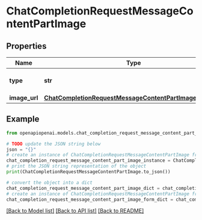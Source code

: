 # ChatCompletionRequestMessageContentPartImage


## Properties

Name | Type | Description | Notes
------------ | ------------- | ------------- | -------------
**type** | **str** | The type of the content part. | 
**image_url** | [**ChatCompletionRequestMessageContentPartImageImageUrl**](ChatCompletionRequestMessageContentPartImageImageUrl.md) |  | 

## Example

```python
from openapiopenai.models.chat_completion_request_message_content_part_image import ChatCompletionRequestMessageContentPartImage

# TODO update the JSON string below
json = "{}"
# create an instance of ChatCompletionRequestMessageContentPartImage from a JSON string
chat_completion_request_message_content_part_image_instance = ChatCompletionRequestMessageContentPartImage.from_json(json)
# print the JSON string representation of the object
print(ChatCompletionRequestMessageContentPartImage.to_json())

# convert the object into a dict
chat_completion_request_message_content_part_image_dict = chat_completion_request_message_content_part_image_instance.to_dict()
# create an instance of ChatCompletionRequestMessageContentPartImage from a dict
chat_completion_request_message_content_part_image_form_dict = chat_completion_request_message_content_part_image.from_dict(chat_completion_request_message_content_part_image_dict)
```
[[Back to Model list]](../README.md#documentation-for-models) [[Back to API list]](../README.md#documentation-for-api-endpoints) [[Back to README]](../README.md)



